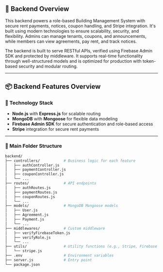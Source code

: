 ## 🧠 Backend Overview

This backend powers a role-based Building Management System with secure rent payments, notices, coupon handling, and Stripe integration. It's built using modern technologies to ensure scalability, security, and flexibility. Admins can manage tenants, coupons, and announcements, while members can view agreements, pay rent, and track notices.

The backend is built to serve RESTful APIs, verified using Firebase Admin SDK and protected by middleware. It supports real-time functionality through well-structured models and is optimized for production with token-based security and modular routing.

---

## 📦 Backend Features Overview

### 🧩 Technology Stack
- **Node.js** with **Express.js** for scalable routing
- **MongoDB** with **Mongoose** for flexible data modeling
- **Firebase Admin SDK** for secure authentication and role-based access
- **Stripe** integration for secure rent payments

---

### 📁 Main Folder Structure

```bash
backend/
├── controllers/           # Business logic for each feature
│   ├── authController.js
│   ├── paymentController.js
│   ├── couponController.js
│   └── ...
├── routes/                # API endpoints
│   ├── authRoutes.js
│   ├── paymentRoutes.js
│   ├── couponRoutes.js
│   └── ...
├── models/                # MongoDB Mongoose models
│   ├── User.js
│   ├── Agreement.js
│   ├── Payment.js
│   └── ...
├── middlewares/           # Custom middleware
│   ├── verifyFirebaseToken.js
│   ├── verifyRole.js
│   └── ...
├── utils/                 # Utility functions (e.g., Stripe, Firebase admin)
│   └── stripe.js
├── .env                   # Environment variables
├── server.js              # Entry point
└── package.json
